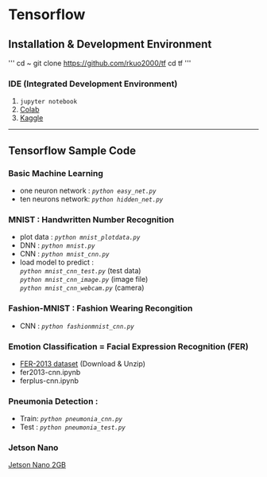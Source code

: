 # Tensorflow 

## Installation & Development Environment
'''
cd ~
git clone https://github.com/rkuo2000/tf
cd tf
'''

### IDE (Integrated Development Environment)
1. `jupyter notebook`
2. [Colab](https://colab.research.google.com)
3. [Kaggle](https://kaggle.com/rkuo2000)

---
## Tensorflow Sample Code

### Basic Machine Learning
* one neuron network : *`python easy_net.py`*
* ten neurons network: *`python hidden_net.py`*
  
### MNIST : Handwritten Number Recognition
* plot data : *`python mnist_plotdata.py`*
* DNN : *`python mnist.py`*
* CNN : *`python mnist_cnn.py`*
* load model to predict : <br>
  *`python mnist_cnn_test.py`* (test data) <br>
  *`python mnist_cnn_image.py`* (image file) <br>
  *`python mnist_cnn_webcam.py`* (camera) <br>
  
### Fashion-MNIST : Fashion Wearing Recongition
* CNN : *`python fashionmnist_cnn.py`*
  
### Emotion Classification = Facial Expression Recognition (FER)
* [FER-2013 dataset](https://anonfile.com/bdj3tfoeba/data_zip) (Download & Unzip)
* fer2013-cnn.ipynb
* ferplus-cnn.ipynb
  
### Pneumonia Detection : 
* Train: *`python pneumonia_cnn.py`* 
* Test : *`python pneumonia_test.py`* 

### Jetson Nano 
[Jetson Nano 2GB](https://developer.nvidia.com/embedded/learn/get-started-jetson-nano-2gb-devkit)<br />
